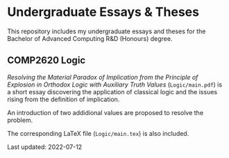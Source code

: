 # Undergraduate Essays & Theses

This repository includes my undergraduate essays and theses for
the Bachelor of Advanced Computing R&D (Honours) degree.

## COMP2620 Logic

_Resolving the Material Paradox of Implication from the Principle
of Explosion in Orthodox Logic with Auxiliary Truth Values_
(`Logic/main.pdf`) is a short essay discovering the application of
classical logic and the issues rising from the definition of
implication.

An introduction of two addidional values are proposed to resolve
the problem.

The corresponding LaTeX file (`Logic/main.tex`) is also included.

Last updated: 2022-07-12
